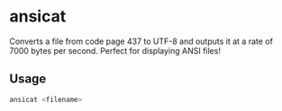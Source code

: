 # ansicat

Converts a file from code page 437 to UTF-8 and outputs it at a rate of 7000
bytes per second. Perfect for displaying ANSI files!

## Usage

```sh
ansicat <filename>
```
